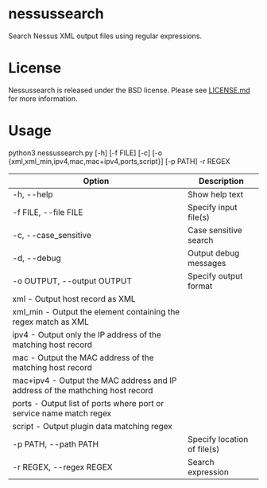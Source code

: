 # nessussearch
Search Nessus XML output files using regular expressions.

# License
Nessussearch is released under the BSD license. Please see [LICENSE.md](https://github.com/canidorichard/nessussearch/blob/master/LICENSE.md) for more information.

# Usage
python3 nessussearch.py [-h] [-f FILE] [-c] [-o {xml,xml_min,ipv4,mac,mac+ipv4,ports,script}] [-p PATH] -r REGEX

Option | Description
------ | -----------
-h, --help | Show help text
-f FILE, --file FILE | Specify input file(s)
-c, --case_sensitive  | Case sensitive search
-d, --debug | Output debug messages
-o OUTPUT, --output OUTPUT | Specify output format
| xml      - Output host record as XML
| xml_min  - Output the element containing the regex match as XML
| ipv4     - Output only the IP address of the matching host record
| mac      - Output the MAC address of the matching host record
| mac+ipv4 - Output the MAC address and IP address of the mathching host record
| ports    - Output list of ports where port or service name match regex
| script   - Output plugin data matching regex
-p PATH, --path PATH |Specify location of file(s)
-r REGEX, --regex REGEX | Search expression
